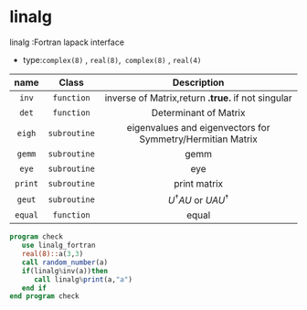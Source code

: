# linalg
linalg :Fortran lapack interface 

- type:`complex(8)` , `real(8)`,` complex(8)` , `real(4)`

| name    | Class        | Description                                                |
|   :-:   |   :-:        |:-:                                                         |
| `inv`   | `function`   | inverse of Matrix,return **.true.** if not singular        |
| `det`   | `function`   | Determinant of Matrix                                      |
| `eigh`  | `subroutine` | eigenvalues and eigenvectors for Symmetry/Hermitian Matrix |
| `gemm`  | `subroutine` | gemm                                                       |
| `eye`   | `subroutine` | eye                                                        |
| `print` | `subroutine` | print matrix                                               |
| `geut`  | `subroutine` | $U^{\dagger}AU$ or $UAU^{\dagger}$                         |
| `equal` | `function`   | equal                                                      |

```fortran
program check
   use linalg_fortran
   real(8)::a(3,3)
   call random_number(a)
   if(linalg%inv(a))then
      call linalg%print(a,"a")
   end if
end program check

```
